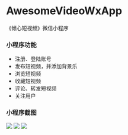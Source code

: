 # AwesomeVideoWxApp
《倾心短视频》微信小程序

### 小程序功能

+ 注册、登陆账号
+ 发布短视频，并添加背景乐
+ 浏览短视频
+ 收藏短视频
+ 评论、转发短视频
+ 关注用户

### 小程序截图

<img src="https://raw.githubusercontent.com/lkmc2/AwesomeVideoWxApp/master/picture/%E9%A6%96%E9%A1%B5.png"/>

<img src="https://raw.githubusercontent.com/lkmc2/AwesomeVideoWxApp/master/picture/%E8%A7%86%E9%A2%91%E8%AF%A6%E6%83%85%E9%A1%B5.png"/>

<img src="https://raw.githubusercontent.com/lkmc2/AwesomeVideoWxApp/master/picture/%E6%88%91%E7%9A%84%E4%BF%A1%E6%81%AF%E9%A1%B5.png"/>